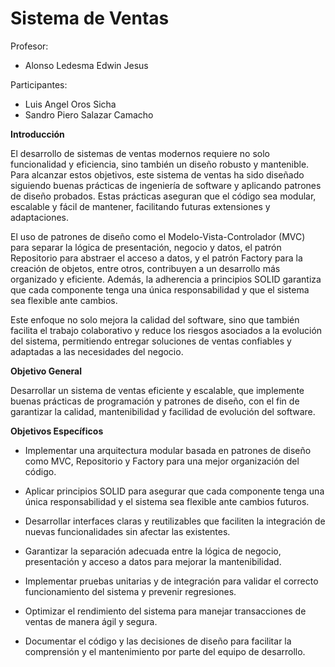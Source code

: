 # Sistema de Ventas
 Profesor:

- Alonso Ledesma Edwin Jesus
  
 Participantes:
- Luis Angel Oros Sicha
- Sandro Piero Salazar Camacho

**Introducción**

 El desarrollo de sistemas de ventas modernos requiere no solo funcionalidad y eficiencia, sino también un diseño robusto y mantenible. Para alcanzar estos objetivos, este sistema de ventas ha sido diseñado siguiendo buenas prácticas de ingeniería de software y aplicando patrones de diseño probados. Estas prácticas aseguran que el código sea modular, escalable y fácil de mantener, facilitando futuras extensiones y adaptaciones.

El uso de patrones de diseño como el Modelo-Vista-Controlador (MVC) para separar la lógica de presentación, negocio y datos, el patrón Repositorio para abstraer el acceso a datos, y el patrón Factory para la creación de objetos, entre otros, contribuyen a un desarrollo más organizado y eficiente. Además, la adherencia a principios SOLID garantiza que cada componente tenga una única responsabilidad y que el sistema sea flexible ante cambios.

Este enfoque no solo mejora la calidad del software, sino que también facilita el trabajo colaborativo y reduce los riesgos asociados a la evolución del sistema, permitiendo entregar soluciones de ventas confiables y adaptadas a las necesidades del negocio.

**Objetivo General**

Desarrollar un sistema de ventas eficiente y escalable, que implemente buenas prácticas de programación y patrones de diseño, con el fin de garantizar la calidad, mantenibilidad y facilidad de evolución del software.

**Objetivos Específicos**

- Implementar una arquitectura modular basada en patrones de diseño como MVC, Repositorio y Factory para una mejor organización del código.

- Aplicar principios SOLID para asegurar que cada componente tenga una única responsabilidad y el sistema sea flexible ante cambios futuros.

- Desarrollar interfaces claras y reutilizables que faciliten la integración de nuevas funcionalidades sin afectar las existentes.

- Garantizar la separación adecuada entre la lógica de negocio, presentación y acceso a datos para mejorar la mantenibilidad.

- Implementar pruebas unitarias y de integración para validar el correcto funcionamiento del sistema y prevenir regresiones.

- Optimizar el rendimiento del sistema para manejar transacciones de ventas de manera ágil y segura.

- Documentar el código y las decisiones de diseño para facilitar la comprensión y el mantenimiento por parte del equipo de desarrollo.


